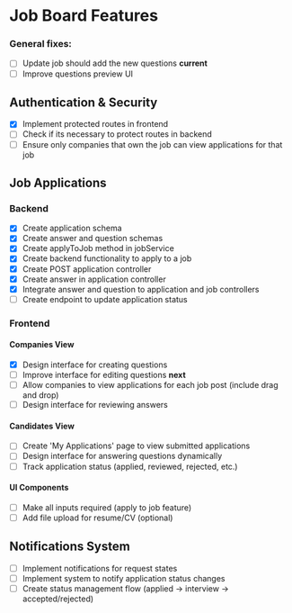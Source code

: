 # Job Board Features

### General fixes: 
- [ ] Update job should add the new questions **current**
- [ ] Improve questions preview UI

## Authentication & Security
- [x] Implement protected routes in frontend
- [ ] Check if its necessary to protect routes in backend
- [ ] Ensure only companies that own the job can view applications for that job

## Job Applications
### Backend
- [x] Create application schema
- [x] Create answer and question schemas
- [x] Create applyToJob method in jobService
- [x] Create backend functionality to apply to a job
- [x] Create POST application controller
- [x] Create answer in application controller
- [x] Integrate answer and question to application and job controllers
- [ ] Create endpoint to update application status

### Frontend
#### Companies View
- [x] Design interface for creating questions
- [ ] Improve interface for editing questions **next**
- [ ] Allow companies to view applications for each job post (include drag and drop)
- [ ] Design interface for reviewing answers 
#### Candidates View
- [ ] Create 'My Applications' page to view submitted applications
- [ ] Design interface for answering questions dynamically
- [ ] Track application status (applied, reviewed, rejected, etc.)

#### UI Components
- [ ] Make all inputs required (apply to job feature)
- [ ] Add file upload for resume/CV (optional)

## Notifications System
- [ ] Implement notifications for request states
- [ ] Implement system to notify application status changes
- [ ] Create status management flow (applied → interview → accepted/rejected)
